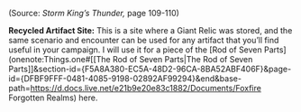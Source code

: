 (Source: *Storm King’s Thunder,* page 109-110)

**Recycled Artifact Site:** This is a site where a Giant Relic was stored, and the same scenario and encounter can be used for any artifact that you’ll find useful in your campaign. I will use it for a piece of the [Rod of Seven Parts](onenote:Things.one#[[The Rod of Seven Parts|The Rod of Seven Parts]]&section-id={F5A8A380-EC5A-48D2-96CA-8BA52ABF406F}&page-id={DFBF9FFF-0481-4085-9198-02892AF99294}&end&base-path=https://d.docs.live.net/e21b9e20e83c1882/Documents/Foxfire Forgotten Realms) here.

